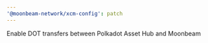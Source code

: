 ```yaml
---
'@moonbeam-network/xcm-config': patch
---
```


Enable DOT transfers between Polkadot Asset Hub and Moonbeam
